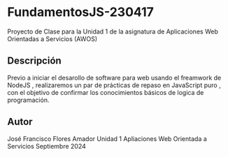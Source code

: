 # FundamentosJS-230417
Proyecto de Clase para la Unidad 1 de la asignatura de Aplicaciones Web Orientadas a Servicios (AWOS)

## Descripción 

Previo a iniciar el desarollo de software para web usando el freamwork de NodeJS , realizaremos
un par de prácticas de repaso en JavaScript puro , con el objetivo de confirmar los conocimientos
básicos de logica de programación.

## Autor
José Francisco Flores Amador
Unidad 1
Apliaciones Web Orientada a Servicios
Septiembre 2024